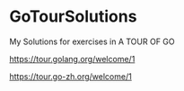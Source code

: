 # GoTourSolutions
My Solutions for exercises in A TOUR OF GO

https://tour.golang.org/welcome/1

https://tour.go-zh.org/welcome/1
